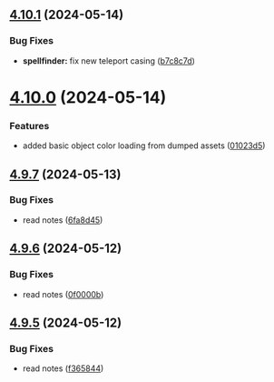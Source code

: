 ## [4.10.1](https://github.com/Torwent/SRL-T/compare/v4.10.0...v4.10.1) (2024-05-14)


### Bug Fixes

* **spellfinder:** fix new teleport casing ([b7c8c7d](https://github.com/Torwent/SRL-T/commit/b7c8c7d3ae5ebfb243e96f3a2f138bc6ecf4e963))



# [4.10.0](https://github.com/Torwent/SRL-T/compare/v4.9.7...v4.10.0) (2024-05-14)


### Features

* added basic object color loading from dumped assets ([01023d5](https://github.com/Torwent/SRL-T/commit/01023d5add406de51e3d77f9fa7deed6cd21330e))



## [4.9.7](https://github.com/Torwent/SRL-T/compare/v4.9.6...v4.9.7) (2024-05-13)


### Bug Fixes

* read notes ([6fa8d45](https://github.com/Torwent/SRL-T/commit/6fa8d45b35fcd7271b387ebf88571e66395da2df))



## [4.9.6](https://github.com/Torwent/SRL-T/compare/v4.9.5...v4.9.6) (2024-05-12)


### Bug Fixes

* read notes ([0f0000b](https://github.com/Torwent/SRL-T/commit/0f0000b5ff40e8dbcf2b006239efa5283573e084))



## [4.9.5](https://github.com/Torwent/SRL-T/compare/v4.9.4...v4.9.5) (2024-05-12)


### Bug Fixes

* read notes ([f365844](https://github.com/Torwent/SRL-T/commit/f36584476a71162f36a0509e7dd2d094deef34b5))



